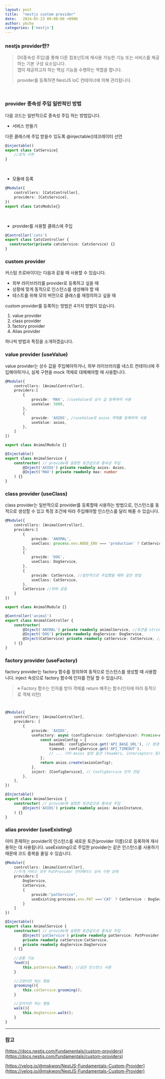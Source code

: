 ```yaml
---
layout: post
title:  "nestjs custom provider"
date:   2024-05-23 09:00:00 +0900
author: ybcho
categories: ['nestjs']
---
```



### nestjs provider란?
> DI(종속성 주입)를 통해 다른 컴포넌트에 재사용 가능한 기능 또는 서비스를 제공하는 기본 구성 요소입니다.<br/>
> 앱이 제공하고자 하는 핵심 기능을 수행하는 역할을 합니다.
> 
> provider를 등록하면 NestJS IoC 컨테이너에 의해 관리됩니다.
 
<br/>

### provider 종속성 주입 일반적인 방법

다음 코드는 일반적으로 종속성 주입 하는 방법입니다.

* 서비스 만들기

다른 클래스에 주입 받을수 있도록 @injectable()데코레이터 선언

```ts
@injectable() 
export class CatService{
    //로직 구현
}
```

<br/>

* 모듈에 등록

```ts
@Module({
    controllers: [CatsController],
    providers: [CatsService],
})
export class CatsModule{}
```

<br/>

* provider를 사용할 클래스에 주입

```ts
@Controller('cats')
export class CatsController {
  constructor(private catsService: CatsService) {}
}
```

### custom provider

커스텀 프로바이더는 다음과 같을 때 사용할 수 있습니다.

* 외부 라이브러리를 provider로 등록하고 싶을 때
* 상황에 맞게 동적으로 인스턴스를 생성해야 할 때
* 테스트를 위해 모의 버전으로 클래스를 재정의하고 싶을 때

custom provider를 등록하는 방법은 4가지 방법이 있습니다.

1. value provider
2. class provider
3. factory provider
4. Alias provider

하나씩 방법과 특징을 소개하겠습니다.


### value provider (useValue)
value provider는 상수 값을 주입해야하거나, 외부 라이브러리를 네스트 컨테이너에 주입해야하거나, 실제 구현을 mock 객체로 대체해야할 때 사용합니다.
```ts
@Module({
    controllers: [AnimalController],
    providers:[
        {
            provide: 'MAX', //useValue로 상수 값 등록하여 사용
            useValue: 5000,
        },
        {
            provide: 'AXIOS', //useValue로 axios 객체를 등록하여 사용  
            useValue: axios,
        },
    ]
})

export class AnimalModule {}
```

```ts
@Injectable()
export class AnimalService {
    constructor( // provide에 설정한 토큰값으로 종속성 주입
        @Inject('AXIOS') private readonly axios: Axios,
        @Inject('MAX') private readonly max: number
    ) {}
}
```

### class provider (useClass)
class provider는 일반적으로 provider를 등록할때 사용하는 방법으로, 인스턴스를 동적으로 생성할 수 있고 특정 조건에 따라 주입해야할 인스턴스를 달리 해줄 수 있습니다.

```ts
@Module({
    controllers: [AnimalController],
    providers:[
        {
            provide: 'ANIMAL',
            useClass: process.env.NODE_ENV === 'production' ? CatService : DogService, //환경에 따라 동적으로 provider 등록
        },
        {
            provide: 'DOG',
            useClass: DogService,
        },
        {
            provide: CatService, //일반적으로 주입했을 때와 같은 방법
            useClass: CatService,
        },
        CatService //위와 같음
    ]
})

export class AnimalModule {}
```

```ts
@Controller('animal')
export class AnimalController {
    constructor(
        @Inject('ANIMAL') private readonly animalService, //토큰을 string으로 설정했을 경우
        @Inject('DOG') private readonly dogService: DogService,
        @Inject(CatService) private readonly catService: CatService, // @Inject() 생략가능
    ) {}
}
```

### factory provider (useFactory)
factory provider는 factory 함수를 정의하여 동적으로 인스턴스를 생성할 때 사용합니다. inject 속성으로 factory 함수에 인자를 전달 할 수 있습니다.

> ※ Factory 함수는 인자를 받아 객체를 return 해주는 함수(인자에 따라 동적으로 객체 리턴)
```ts


@Module({
    controllers: [AnimalController],
    providers: [
        {
            provide: 'AXIOS',
            useFactory: async (configService: ConfigService): Promise<AxiosInstance> => {
                const axiosConfig = {
                    baseURL: configService.get('API_BASE_URL'), // 환경 변수 사용
                    timeout: configService.get('API_TIMEOUT'),
                    // ... 기타 Axios 설정 옵션 (headers, interceptors 등)
                };
                return axios.create(axiosConfig);
            },
            inject: [ConfigService], // ConfigService 인자 전달
        },
    ],
})
```

```ts
@Injectable()
export class AnimalService {
    constructor( // provide에 설정한 토큰값으로 종속성 주입
        @Inject('AXIOS') private readonly axios: AxiosInstance,
    ) {}
}
```

### alias provider (useExisting)
이미 존재하는 provider의 인스턴스를 새로운 토큰(provider 이름)으로 등록하여 재사용하는 데 사용됩니다.
useExisting으로 주입한 provider는 같은 인스턴스를 사용하기 때문에 코드 중복을 줄일 수 있습니다.
```ts
@Module({
    controllers: [AnimalController],
    //두개 서비스 모두 PatProvider 인터페이스 상속 구현 상태
    providers:[
        DogService,
        CatService, 
        {
            provide:"patService",
            useExisting:proccess.env.PAT ==='CAT' ? CatService : DogService
        }
    ]
})
```

```ts
@Injectable()
export class AnimalService {
    constructor( // provide에 설정한 토큰값으로 종속성 주입
        @Inject('patService') private readonly patService: PatProvider,
        private readonly catService:CatService,
        private readonly dogService:DogService
    ) {}
    
    //공통 기능
    feed(){
        this.patService.feed(); //같은 인스턴스 사용
    }
    
    //고양이만 하는 행동
    grooming(){
        this.catService.grooming();
    }

    //강아지만 하는 행동
    walk(){
        this.dogService.walk();
    }
}
```

---
### 참고

[https://docs.nestjs.com/fundamentals/custom-providers](https://docs.nestjs.com/fundamentals/custom-providers)

[https://velog.io/@mskwon/NestJS-Fundamentals-Custom-Provider](https://velog.io/@mskwon/NestJS-Fundamentals-Custom-Provider)


